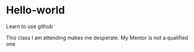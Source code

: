 # Hello-world
Learn to use github

This class I am attending makes me desperate. My Mentor is not a qualified one
